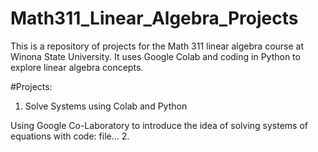 # Math311_Linear_Algebra_Projects

This is a repository of projects for the Math 311 linear algebra course at Winona State University. It uses Google Colab and coding in Python to explore linear algebra concepts.

#Projects:

1. Solve Systems using Colab and Python

Using Google Co-Laboratory to introduce the idea of solving systems of equations with code:
file...
2. 
